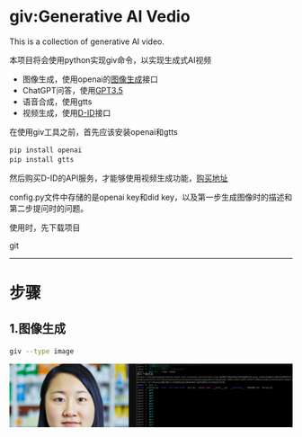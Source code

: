 giv:Generative AI Vedio
=======================

This is a collection of generative AI video.

本项目将会使用python实现giv命令，以实现生成式AI视频

- 图像生成，使用openai的[图像生成](https://platform.openai.com/docs/guides/images)接口
- ChatGPT问答，使用[GPT3.5](https://platform.openai.com/docs/guides/chat)
- 语音合成，使用gtts
- 视频生成，使用[D-ID](https://studio.d-id.com/editor)接口

在使用giv工具之前，首先应该安装openai和gtts

```bash
pip install openai
pip install gtts
```

然后购买D-ID的API服务，才能够使用视频生成功能，[购买地址](https://www.d-id.com/pricing/)

config.py文件中存储的是openai key和did key，以及第一步生成图像时的描述和第二步提问时的问题。

使用时，先下载项目

git 

-----

# 步骤

## 1.图像生成

```bash
giv --type image
```

![img.png](image/img.png)


